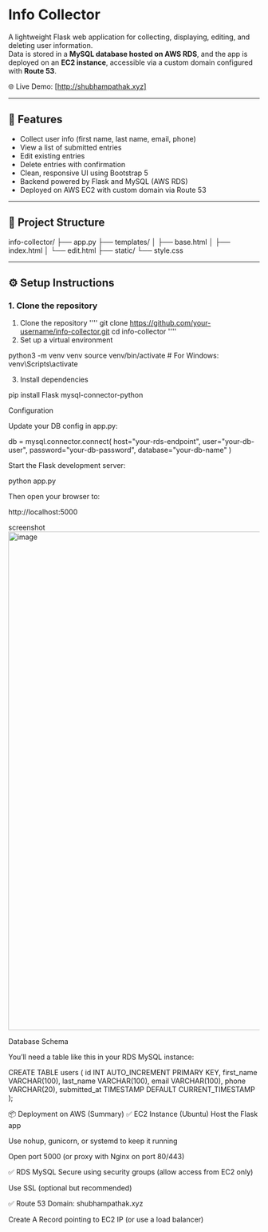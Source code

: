 # Info Collector

A lightweight Flask web application for collecting, displaying, editing, and deleting user information.  
Data is stored in a **MySQL database hosted on AWS RDS**, and the app is deployed on an **EC2 instance**, accessible via a custom domain configured with **Route 53**.

🌐 Live Demo: [http://shubhampathak.xyz]

---

## 🚀 Features

- Collect user info (first name, last name, email, phone)
- View a list of submitted entries
- Edit existing entries
- Delete entries with confirmation
- Clean, responsive UI using Bootstrap 5
- Backend powered by Flask and MySQL (AWS RDS)
- Deployed on AWS EC2 with custom domain via Route 53

---

## 📁 Project Structure

info-collector/
├── app.py
├── templates/
│ ├── base.html
│ ├── index.html
│ └── edit.html
├── static/
  └── style.css



---

## ⚙️ Setup Instructions

### 1. Clone the repository

1. Clone the repository
''''
git clone https://github.com/your-username/info-collector.git
cd info-collector
''''
2. Set up a virtual environment

python3 -m venv venv
source venv/bin/activate  # For Windows: venv\Scripts\activate

3. Install dependencies

pip install Flask mysql-connector-python


Configuration

Update your DB config in app.py:

db = mysql.connector.connect(
    host="your-rds-endpoint",
    user="your-db-user",
    password="your-db-password",
    database="your-db-name"
)

Start the Flask development server:

python app.py

Then open your browser to:

http://localhost:5000

screenshot 
<img width="1919" height="997" alt="image" src="https://github.com/user-attachments/assets/222d794c-d71c-4b61-b93d-4cd6ef03da8f" />


Database Schema

You’ll need a table like this in your RDS MySQL instance:

CREATE TABLE users (
    id INT AUTO_INCREMENT PRIMARY KEY,
    first_name VARCHAR(100),
    last_name VARCHAR(100),
    email VARCHAR(100),
    phone VARCHAR(20),
    submitted_at TIMESTAMP DEFAULT CURRENT_TIMESTAMP
);



📦 Deployment on AWS (Summary)
✅ EC2 Instance (Ubuntu)
Host the Flask app

Use nohup, gunicorn, or systemd to keep it running

Open port 5000 (or proxy with Nginx on port 80/443)

✅ RDS MySQL
Secure using security groups (allow access from EC2 only)

Use SSL (optional but recommended)

✅ Route 53
Domain: shubhampathak.xyz

Create A Record pointing to EC2 IP (or use a load balancer)


